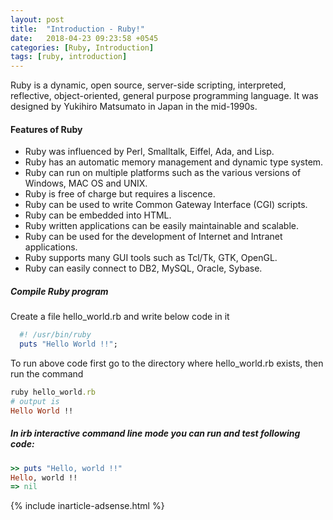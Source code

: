 ```yaml
---
layout: post
title:  "Introduction - Ruby!"
date:   2018-04-23 09:23:58 +0545
categories: [Ruby, Introduction]
tags: [ruby, introduction]
---
```

Ruby is a dynamic, open source, server-side scripting, interpreted, reflective, object-oriented, general purpose programming language. It was designed by Yukihiro Matsumato in Japan in the mid-1990s. 

#### Features of Ruby

* Ruby was influenced by Perl, Smalltalk, Eiffel, Ada, and Lisp.
* Ruby has an automatic  memory management and dynamic type system.
* Ruby can run on multiple platforms such as the various versions of Windows, MAC OS and UNIX.
* Ruby is free of charge but requires a liscence.
* Ruby can be used to write Common Gateway Interface (CGI) scripts.
* Ruby can be embedded into HTML.
* Ruby written applications can be easily maintainable and scalable.
* Ruby can be used for the development of Internet and Intranet applications.
* Ruby supports many GUI tools such as Tcl/Tk, GTK, OpenGL.
* Ruby can easily connect to DB2, MySQL, Oracle, Sybase.

##### Compile Ruby program

Create a file hello_world.rb and write below code in it

```Ruby
  #! /usr/bin/ruby
  puts "Hello World !!";
```

To run above code first go to the directory where hello_world.rb exists, then run the command

```ruby
ruby hello_world.rb
# output is
Hello World !!
```

##### In irb interactive command line mode you can run and test following code:

```ruby
>> puts "Hello, world !!"
Hello, world !!
=> nil
```

{% include inarticle-adsense.html %}